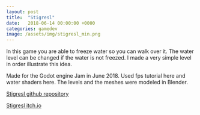 ```yaml
---
layout: post
title:  "Stigresl"
date:   2018-06-14 00:00:00 +0000
categories: gamedev
image: /assets/img/stigresl_min.png
---
```

In this game you are able to freeze water so you can walk over it. The water level can be changed if the water is not freezed. I made a very simple level in order illustrate this idea.

Made for the Godot engine Jam in June 2018. Used fps tutorial here and water shaders here. The levels and the meshes were modeled in Blender.



[Stigresl github repository](https://github.com/jiexdrop/stigresl)

[Stigresl itch.io](https://jiexdrop.itch.io/undefined-behaviour)
